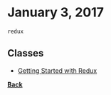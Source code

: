 # January 3, 2017

`redux`

## Classes

- [Getting Started with Redux](https://egghead.io/courses/getting-started-with-redux)


[__Back__](../README.md)
